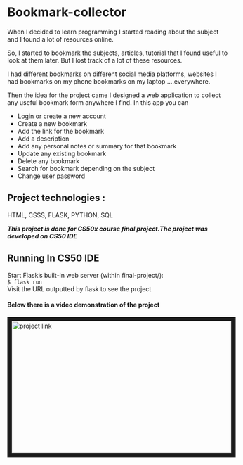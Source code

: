 # Bookmark-collector
When I decided to learn  programming I started reading about the subject and I found a lot of resources online.

So, I started to bookmark the subjects, articles, tutorial that I found useful to look at them later. But I lost track of a lot of these resources.

I had different bookmarks on different social media platforms, websites I had bookmarks on my phone bookmarks on my laptop ....everywhere.

Then the idea for the project came I designed a web application to collect any useful bookmark form anywhere I find. In this app you can

* Login or create a new account
* Create a new bookmark
* Add the link for the bookmark
* Add a description
* Add any personal notes or summary for that bookmark
* Update any existing bookmark
* Delete any bookmark
* Search for bookmark depending on the subject
* Change user password<br>


## Project technologies :
HTML, CSSS, FLASK, PYTHON, SQL

***This project is done for CS50x course final project.The project was developed on CS50 IDE***
## Running In CS50 IDE 
Start Flask’s built-in web server (within final-project/):<br>
``` $ flask run ``` <br>
Visit the URL outputted by flask to see the project

#### Below there is a video demonstration of the project<br>

<a href="https://youtu.be/aFHoRhUDiIE
" target="_blank"><img src="http://img.youtube.com/vi/aFHoRhUDiIE/0.jpg" 
alt="project link" width="500" height="300" border="10" /></a>
